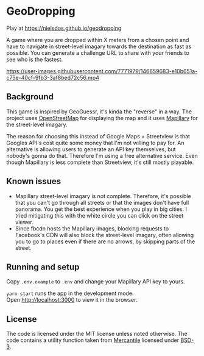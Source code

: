 # GeoDropping

Play at https://nielsdos.github.io/geodropping

A game where you are dropped within X meters from a chosen point and have to navigate in street-level imagary towards the destination as fast as possible. You can generate a challenge URL to share with your friends to see who is the fastest.


https://user-images.githubusercontent.com/7771979/146659683-e10b651a-c75e-40cf-9fb3-3af8bed72c56.mp4


## Background

This game is inspired by GeoGuessr, it's kinda the "reverse" in a way.
The project uses [OpenStreetMap](https://www.openstreetmap.org/) for displaying the map and it uses [Mapillary](https://www.mapillary.com/) for the street-level imagary.

The reason for choosing this instead of Google Maps + Streetview is that Googles API's cost quite some money that I'm not willing to pay for. An alternative is allowing users to generate an API key themselves, but nobody's gonna do that. Therefore I'm using a free alternative service. Even though Mapillary is less complete than Streetview, it's still mostly playable.

## Known issues

* Mapillary street-level imagary is not complete. Therefore, it's possible that you can't go through all streets or that the images don't have full panorama. You get the best experience when you play in big cities. I tried mitigating this with the white circle you can click on the street viewer.
* Since fbcdn hosts the Mapillary images, blocking requests to Facebook's CDN will also block the street-level imagary, often allowing you to go to places even if there are no arrows, by skipping parts of the street.

## Running and setup

Copy `.env.example` to `.env` and change your Mapillary API key to yours.

`yarn start` runs the app in the development mode.\
Open [http://localhost:3000](http://localhost:3000) to view it in the browser.

## License

The code is licensed under the MIT license unless noted otherwise.
The code contains a utility function taken from [Mercantile](https://github.com/mapbox/mercantile/) licensed under [BSD-3](https://github.com/mapbox/mercantile/blob/main/LICENSE.txt).

